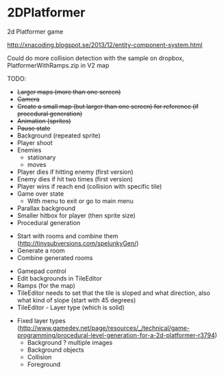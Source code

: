 2DPlatformer
============

2d Platformer game



http://xnacoding.blogspot.se/2013/12/entity-component-system.html
 
Could do more collision detection with the sample on dropbox,
PlatformerWithRamps.zip in V2 map

TODO:
* ~~Larger maps (more than one screen)~~
* ~~Camera~~
* ~~Create a small map (but larger than one screen) for reference (if procedural generation)~~
* ~~Animation (sprites)~~
* ~~Pause state~~
* Background (repeated sprite)
* Player shoot
* Enemies 
  - stationary
  - moves
* Player dies if hitting enemy (first version)
* Enemy dies if hit two times (first version)
* Player wins if reach end (collision with specific tile)
* Game over state
   - With menu to exit or go to main menu
* Parallax background
* Smaller hitbox for player (then sprite size)
* Procedural generation
 - Start with rooms and combine them (http://tinysubversions.com/spelunkyGen/)
 - Generate a room
 - Combine generated rooms
* Gamepad control
* Edit backgrounds in TileEditor
* Ramps (for the map)
* TileEditor needs to set that the tile is sloped and what direction, also what kind of slope (start with 45 degrees)
* TileEditor - Layer type (which is solid)
 - Fixed layer types (http://www.gamedev.net/page/resources/_/technical/game-programming/procedural-level-generation-for-a-2d-platformer-r3794)
   - Background ? multiple images
   - Background objects
   - Collision
   - Foreground
